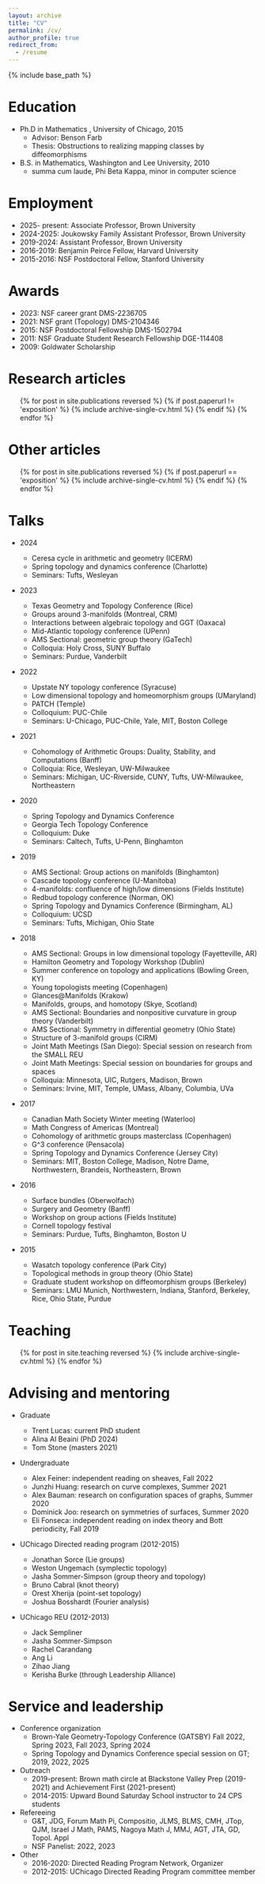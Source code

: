 ```yaml
---
layout: archive
title: "CV"
permalink: /cv/
author_profile: true
redirect_from:
  - /resume
---
```


{% include base_path %}

Education
======
* Ph.D in Mathematics , University of Chicago, 2015
  * Advisor: Benson Farb
  * Thesis: Obstructions to realizing mapping classes by diffeomorphisms
* B.S. in Mathematics, Washington and Lee University, 2010
  * summa cum laude, Phi Beta Kappa, minor in computer science

Employment
======
* 2025- present: Associate Professor, Brown University
* 2024-2025: Joukowsky Family Assistant Professor, Brown University 
* 2019-2024: Assistant Professor, Brown University
* 2016-2019: Benjamin Peirce Fellow, Harvard University
* 2015-2016: NSF Postdoctoral Fellow, Stanford University

  
Awards
======
* 2023: NSF career grant DMS-2236705
* 2021: NSF grant (Topology) DMS-2104346
* 2015: NSF Postdoctoral Fellowship DMS-1502794 
* 2011: NSF Graduate Student Research Fellowship DGE-114408 
* 2009: Goldwater Scholarship

Research articles
======
  <ol reversed>

  {% for post in site.publications reversed %} 
    {% if post.paperurl != 'exposition' %} 
      {% include archive-single-cv.html %} 
    {% endif %} 
  {% endfor %}
  
</ol>



Other articles
======

  <ol reversed>
  
  {% for post in site.publications reversed %} 
    {% if post.paperurl == 'exposition' %} 
      {% include archive-single-cv.html %} 
    {% endif %} 
  {% endfor %}

</ol>
  
Talks
======
* 2024
  * Ceresa cycle in arithmetic and geometry (ICERM) 
  * Spring topology and dynamics conference (Charlotte) 
  * Seminars: Tufts, Wesleyan

* 2023
  * Texas Geometry and Topology Conference (Rice) 
  * Groups around 3-manifolds (Montreal, CRM) 
  * Interactions between algebraic topology and GGT (Oaxaca) 
  * Mid-Atlantic topology conference (UPenn) 
  * AMS Sectional: geometric group theory (GaTech)
  * Colloquia: Holy Cross, SUNY Buffalo
  * Seminars: Purdue, Vanderbilt

* 2022
  * Upstate NY topology conference (Syracuse) 
  * Low dimensional topology and homeomorphism groups (UMaryland) 
  * PATCH (Temple) 
  * Colloquium: PUC-Chile
  * Seminars: U-Chicago, PUC-Chile, Yale, MIT, Boston College

* 2021
  * Cohomology of Arithmetic Groups: Duality, Stability, and Computations (Banff) 
  * Colloquia: Rice, Wesleyan, UW-Milwaukee
  * Seminars: Michigan, UC-Riverside, CUNY, Tufts, UW-Milwaukee, Northeastern

* 2020
  * Spring Topology and Dynamics Conference
  * Georgia Tech Topology Conference 
  * Colloquium: Duke
  * Seminars: Caltech, Tufts, U-Penn, Binghamton

* 2019
  * AMS Sectional: Group actions on manifolds (Binghamton)
  * Cascade topology conference (U-Manitoba)
  * 4-manifolds: confluence of high/low dimensions (Fields Institute) 
  * Redbud topology conference (Norman, OK)
  * Spring Topology and Dynamics Conference (Birmingham, AL)
  * Colloquium: UCSD
  * Seminars: Tufts, Michigan, Ohio State

* 2018
  * AMS Sectional: Groups in low dimensional topology (Fayetteville, AR)
  * Hamilton Geometry and Topology Workshop (Dublin)
  * Summer conference on topology and applications (Bowling Green, KY) 
  * Young topologists meeting (Copenhagen)
  * Glances@Manifolds (Krakow)
  * Manifolds, groups, and homotopy (Skye, Scotland)
  * AMS Sectional: Boundaries and nonpositive curvature in group theory (Vanderbilt)
  * AMS Sectional: Symmetry in differential geometry (Ohio State)
  * Structure of 3-manifold groups (CIRM)
  * Joint Math Meetings (San Diego): Special session on research from the SMALL REU
  * Joint Math Meetings: Special session on boundaries for groups and spaces
  * Colloquia: Minnesota, UIC, Rutgers, Madison, Brown
  * Seminars: Irvine, MIT, Temple, UMass, Albany, Columbia, UVa

* 2017
  * Canadian Math Society Winter meeting (Waterloo)
  * Math Congress of Americas (Montreal)
  * Cohomology of arithmetic groups masterclass (Copenhagen)
  * G^3 conference (Pensacola) 
  * Spring Topology and Dynamics Conference (Jersey City)
  * Seminars: MIT, Boston College, Madison, Notre Dame, Northwestern, Brandeis, Northeastern, Brown

* 2016
  * Surface bundles (Oberwolfach)
  * Surgery and Geometry (Banff)
  * Workshop on group actions (Fields Institute)
  * Cornell topology festival
  * Seminars: Purdue, Tufts, Binghamton, Boston U

* 2015
  * Wasatch topology conference (Park City)
  * Topological methods in group theory (Ohio State)
  * Graduate student workshop on diffeomorphism groups (Berkeley) 
  * Seminars: LMU Munich, Northwestern, Indiana, Stanford, Berkeley, Rice, Ohio State, Purdue 


  
Teaching
======
  <ul>{% for post in site.teaching reversed %}
    {% include archive-single-cv.html %}
  {% endfor %}</ul>

Advising and mentoring
======
* Graduate
  * Trent Lucas: current PhD student
  * Alina Al Beaini (PhD 2024)
  * Tom Stone (masters 2021)

* Undergraduate
  * Alex Feiner: independent reading on sheaves, Fall 2022
  * Junzhi Huang: research on curve complexes, Summer 2021
  * Alex Bauman: research on configuration spaces of graphs, Summer 2020
  * Dominick Joo: research on symmetries of surfaces, Summer 2020
  * Eli Fonseca: independent reading on index theory and Bott periodicity, Fall 2019

* UChicago Directed reading program (2012-2015)
  * Jonathan Sorce (Lie groups) 
  * Weston Ungemach (symplectic topology) 
  * Jasha Sommer-Simpson (group theory and topology)
  * Bruno Cabral (knot theory)
  * Orest Xherija (point-set topology)
  * Joshua Bosshardt (Fourier analysis)

* UChicago REU (2012-2013)
  * Jack Sempliner 
  * Jasha Sommer-Simpson 
  * Rachel Carandang 
  * Ang Li 
  * Zihao Jiang
  * Kerisha Burke (through Leadership Alliance)

Service and leadership
======
* Conference organization
  * Brown-Yale Geometry-Topology Conference (GATSBY) Fall 2022, Spring 2023, Fall 2023, Spring 2024
  * Spring Topology and Dynamics Conference special session on GT; 2019, 2022, 2025
* Outreach 
  * 2019-present: Brown math circle at Blackstone Valley Prep (2019-2021) and Achievement First (2021-present)
  * 2014-2015: Upward Bound Saturday School instructor to 24 CPS students
* Refereeing 
  * G&T, JDG, Forum Math Pi, Compositio, JLMS, BLMS, CMH, JTop, QJM, Israel J Math, PAMS, Nagoya Math J, MMJ, AGT, JTA, GD, Topol. Appl
  * NSF Panelist: 2022, 2023
* Other
  * 2016-2020: Directed Reading Program Network, Organizer
  * 2012-2015: UChicago Directed Reading Program committee member
